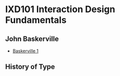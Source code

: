 IXD101 Interaction Design Fundamentals
======================================

John Baskerville
----------------

- [Baskerville 1](https://deirbhilekennedy.github.io/john_baskerville/baskerville1.html)



History of Type
---------------